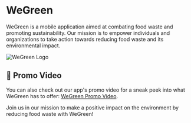 # WeGreen

WeGreen is a mobile application aimed at combating food waste and promoting sustainability. Our mission is to empower individuals and organizations to take action towards reducing food waste and its environmental impact.

![WeGreen Logo](path_to_your_logo_image)

## 🎥 Promo Video

You can also check out our app's promo video for a sneak peek into what WeGreen has to offer: [WeGreen Promo Video](https://drive.google.com/file/d/1aLqLpz208v-ibT_SIi1sTG_81u5NCb3P/view?usp=drive_link).

Join us in our mission to make a positive impact on the environment by reducing food waste with WeGreen!

